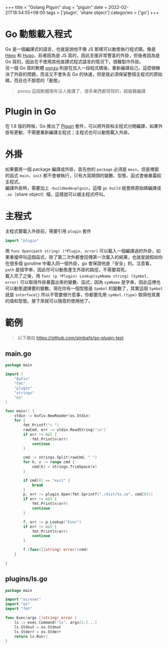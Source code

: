 +++
title = "Golang Plguin"
slug = "plguin"
date = 2022-02-21T18:54:55+08:00
tags = ['plugin', 'share object']
categories = ['go']
+++

# Go 動態載入程式

Go 是一個編譯式的語言，也就是說他不像 JS 那樣可以動態執行程式碼。像是 [Hexo](https://github.com/hexojs/hexo) 和 [Hugo](https://github.com/gohugoio/hugo)，前者因為是 JS 寫的，因此支援非常豐富的外掛，但後者因為是 Go 寫的，因此在不使用其他直譯式程式語言的情況下，很難製作外掛。  
另一個 Go 寫的軟體 [ponzu](https://github.com/ponzu-cms/ponzu) 則是在加入一段程式碼後，重新編譯自己。這麼做解決了外掛的問題，而且又不會失去 Go 的快速，但是就必須保留整個主程式的原始碼，而且也不那麼的「動態」  
> ponzu 這個軟體兩年沒人維護了，很多東西都怪怪的，超級難編譯  

# Plugin in Go
在 1.8 版的時候，Go 推出了 [Plguin](https://pkg.go.dev/plugin) 套件，可以將外掛和主程式分開編譯，如果外掛有更動，不需要重新編譯主程式；主程式也可以動態載入外掛。  

# 外掛
如果要將一個 package 編譯成外掛，首先他的 `package` 必須是 `main`，但是裡面的函式 `main`、`init` 都不會被執行，只有大寫開頭的變數、型態、函式會被暴露給主程式。  
編譯外掛時，需要加上 `-buildmode=plguin`，這樣 `go build` 就會將原始碼編譯成 `.so`（share object）檔，這樣就可以被主程式呼叫。  

# 主程式
主程式要載入外掛前，需要引用 `plugin` 套件

```go
import "plugin"
```

用 `func Open(path string) (*Plugin, error)` 可以載入一個編譯過的外掛，如果重複呼叫這個函式，除了第二次外都會回傳第一次載入的結果，也就是說假如你在很多個 gorutine 中載入同一個外掛，go 會保證他是「安全」的。注意看，`path` 是個字串，因此你可以動態產生外掛的路徑，不需要寫死。  
載入完了之後，用 `func (p *Plugin) Lookup(symName string) (Symbol, error)` 可以取得外掛暴露出來的變數、函式，因為 `symName` 是字串，因此這裡也可以動態選擇要的變數。現在你有一個型態是 `Symbol` 的變數了，其實這個 `Symbol` 就是 `interface{}` 所以不管要做什麼事，你都要先用 `symbol.(type)` 取得他真實的值和型態。接下來就可以隨意的使用他了。

# 範例
> 以下摘自 https://github.com/simbafs/go-plugin-test

## main.go
```go
package main

import (
	"bufio"
	"fmt"
	"plugin"
	"strings"
	"os"
)

func main() {
	stdin := bufio.NewReader(os.Stdin)
	for {
		fmt.Printf("> ")
		rawCmd, err := stdin.ReadString('\n')
		if err != nil {
			fmt.Println(err)
			continue
		}

		cmd := strings.Split(rawCmd, " ")
		for k, v := range cmd {
			cmd[k] = strings.TrimSpace(v)
		}

		if cmd[0] == "exit" {
			break
		}
		p, err := plugin.Open(fmt.Sprintf("./dist/%s.so", cmd[0]))
		if err != nil {
			fmt.Println(err)
			continue
		}

		f, err := p.Lookup("Exec")
		if err != nil {
			fmt.Println(err)
			continue
		}

		f.(func([]string) error)(cmd)
	}

}
```

## plugins/ls.go
```go
package main

import "os/exec"
import "os"
import "fmt"

func Exec(args []string) error {
	ls := exec.Command("ls", args[1:]...)
	ls.Stdout = os.Stdout
	ls.Stderr = os.Stderr
	return ls.Run()
}
```
